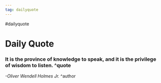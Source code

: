 ```yaml
---
tag: dailyquote
---
```


#dailyquote

# Daily Quote

### It is the province of knowledge to speak, and it is the privilege of wisdom to listen. ^quote
*-Oliver Wendell Holmes Jr.* ^author
